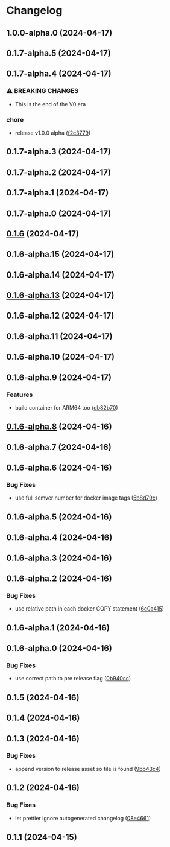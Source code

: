 # Changelog

## 1.0.0-alpha.0 (2024-04-17)

## 0.1.7-alpha.5 (2024-04-17)

## 0.1.7-alpha.4 (2024-04-17)


### ⚠ BREAKING CHANGES

* This is the end of the V0 era

### chore

* release v1.0.0 alpha ([f2c3779](https://github.com/dhis2/push-analytics/commit/f2c3779d49642b6ff632546068ad911da5e0c958))

## 0.1.7-alpha.3 (2024-04-17)

## 0.1.7-alpha.2 (2024-04-17)

## 0.1.7-alpha.1 (2024-04-17)

## 0.1.7-alpha.0 (2024-04-17)

## [0.1.6](https://github.com/dhis2/push-analytics/compare/0.1.6-alpha.15...0.1.6) (2024-04-17)

## 0.1.6-alpha.15 (2024-04-17)

## 0.1.6-alpha.14 (2024-04-17)

## [0.1.6-alpha.13](https://github.com/dhis2/push-analytics/compare/0.1.6-alpha.12...0.1.6-alpha.13) (2024-04-17)

## 0.1.6-alpha.12 (2024-04-17)

## 0.1.6-alpha.11 (2024-04-17)

## 0.1.6-alpha.10 (2024-04-17)

## 0.1.6-alpha.9 (2024-04-17)


### Features

* build container for ARM64 too ([db82b70](https://github.com/dhis2/push-analytics/commit/db82b70c5e80fc4321f42265d4b79b7115abb313))

## [0.1.6-alpha.8](https://github.com/dhis2/push-analytics/compare/0.1.6-alpha.7...0.1.6-alpha.8) (2024-04-16)

## 0.1.6-alpha.7 (2024-04-16)

## 0.1.6-alpha.6 (2024-04-16)


### Bug Fixes

* use full semver number for docker image tags ([5b8d79c](https://github.com/dhis2/push-analytics/commit/5b8d79cb8ac03a3e47f741aa024db4b0ab3460c8))

## 0.1.6-alpha.5 (2024-04-16)

## 0.1.6-alpha.4 (2024-04-16)

## 0.1.6-alpha.3 (2024-04-16)

## 0.1.6-alpha.2 (2024-04-16)


### Bug Fixes

* use relative path in each docker COPY statement ([6c0a415](https://github.com/dhis2/push-analytics/commit/6c0a4156fca5a232ef6a5d78c9a6d696bf9cf130))

## 0.1.6-alpha.1 (2024-04-16)

## 0.1.6-alpha.0 (2024-04-16)


### Bug Fixes

* use correct path to pre release flag ([0b940cc](https://github.com/dhis2/push-analytics/commit/0b940ccabc040e9307ac5933d15abc8a730966ba))

## 0.1.5 (2024-04-16)

## 0.1.4 (2024-04-16)

## 0.1.3 (2024-04-16)


### Bug Fixes

* append version to release asset so file is found ([9bb43c4](https://github.com/dhis2/push-analytics/commit/9bb43c4ea4bf36f2f64ebce5df89c9bd3fc924ab))

## 0.1.2 (2024-04-16)


### Bug Fixes

* let prettier ignore autogenerated changelog ([08e4661](https://github.com/dhis2/push-analytics/commit/08e46619daa6e3cb25933eb0a88a34e63804d352))

## 0.1.1 (2024-04-15)
